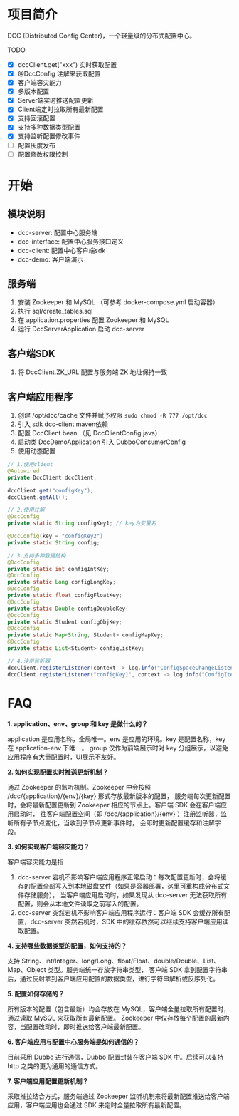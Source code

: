 # 项目简介
DCC (Distributed Config Center)，一个轻量级的分布式配置中心。

TODO
- [x] dccClient.get("xxx") 实时获取配置
- [x] @DccConfig 注解来获取配置
- [x] 客户端容灾能力
- [x] 多版本配置
- [x] Server端实时推送配置更新
- [x] Client端定时拉取所有最新配置
- [x] 支持回滚配置
- [x] 支持多种数据类型配置
- [x] 支持监听配置修改事件
- [ ] 配置灰度发布
- [ ] 配置修改权限控制

# 开始
## 模块说明
- dcc-server: 配置中心服务端
- dcc-interface: 配置中心服务接口定义
- dcc-client: 配置中心客户端sdk
- dcc-demo: 客户端演示

## 服务端
1. 安装 Zookeeper 和 MySQL （可参考 docker-compose.yml 启动容器）
2. 执行 sql/create_tables.sql
3. 在 application.properties 配置 Zookeeper 和 MySQL 
4. 运行 DccServerApplication 启动 dcc-server

## 客户端SDK
1. 将 DccClient.ZK_URL 配置与服务端 ZK 地址保持一致

## 客户端应用程序
1. 创建 /opt/dcc/cache 文件并赋予权限 `sudo chmod -R 777 /opt/dcc`
2. 引入 sdk dcc-client maven依赖
3. 配置 DccClient bean （见 DccClientConfig.java）
4. 启动类 DccDemoApplication 引入 DubboConsumerConfig
5. 使用动态配置
```java
// 1.使用client
@Autowired
private DccClient dccClient;

dccClient.get("configKey");
dccClient.getAll();

// 2.使用注解
@DccConfig
private static String configKey1; // key为变量名

@DccConfig(key = "configKey2")
private static String config;

// 3.支持多种数据结构
@DccConfig
private static int configIntKey;
@DccConfig
private static Long configLongKey;
@DccConfig
private static float configFloatKey;
@DccConfig
private static Double configDoubleKey;
@DccConfig
private static Student configObjKey;
@DccConfig
private static Map<String, Student> configMapKey;
@DccConfig
private static List<Student> configListKey;

// 4.注册监听器
dccClient.registerListener(context -> log.info("ConfigSpaceChangeListener received event, context: {}", context));
dccClient.registerListener("configKey1", context -> log.info("ConfigItemChangeListener received event, context: {}", context));
```

# FAQ
**1. application、env、group 和 key 是做什么的？**

application 是应用名称，全局唯一。env 是应用的环境。key 是配置名称，key 在 application-env 下唯一。
group 仅作为前端展示时对 key 分组展示，以避免应用程序有大量配置时，UI展示不友好。

**2. 如何实现配置实时推送更新机制？**

通过 Zookeeper 的监听机制。Zookeeper 中会按照 /dcc/{application}/{env}/{key} 形式存放最新版本的配置，
服务端每次更新配置时，会将最新配置更新到 Zookeeper 相应的节点上。客户端 SDK 会在客户端应用启动时，
往客户端配置空间（即 /dcc/{application}/{env} ）注册监听器，监听所有子节点变化，当收到子节点更新事件时，
会即时更新配置缓存和注解字段。

**3. 如何实现客户端容灾能力？**

客户端容灾能力是指 
1. dcc-server 宕机不影响客户端应用程序正常启动：每次配置更新时，会将缓存的配置全部写入到本地磁盘文件（如果是容器部署，这里可重构成分布式文件存储服务）， 
当客户端应用启动时，如果发现从 dcc-server 无法获取所有配置，则会从本地文件读取之前写入的配置。
2. dcc-server 突然宕机不影响客户端应用程序运行：客户端 SDK 会缓存所有配置，dcc-server 突然宕机时，SDK 中的缓存依然可以继续支持客户端应用读取配置。

**4. 支持哪些数据类型的配置，如何支持的？**

支持 String、int/Integer、long/Long、float/Float、double/Double、List、Map、Object 类型。服务端统一存放字符串类型，
客户端 SDK 拿到配置字符串后，通过反射拿到客户端应用配置的数据类型，进行字符串解析或反序列化。

**5. 配置如何存储的？**

所有版本的配置（包含最新）均会存放在 MySQL，客户端全量拉取所有配置时，通过读取 MySQL 来获取所有最新配置。
Zookeeper 中仅存放每个配置的最新内容，当配置改动时，即时推送给客户端最新配置。

**6. 客户端应用与配置中心服务端是如何通信的？**

目前采用 Dubbo 进行通信，Dubbo 配置封装在客户端 SDK 中。后续可以支持 http 之类的更为通用的通信方式。

**7. 客户端应用配置更新机制？**

采取推拉结合方式，服务端通过 Zookeeper 监听机制来将最新配置推送给客户端应用，客户端应用也会通过 SDK 来定时全量拉取所有最新配置。